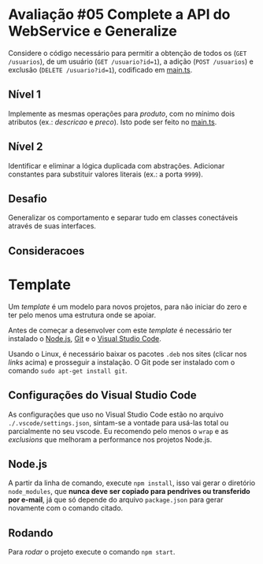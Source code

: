 # Avaliação #05 Complete a API do WebService e Generalize

Considere o código necessário para permitir a obtenção de todos os (`GET /usuarios`), de um usuário (`GET /usuario?id=1`), a adição (`POST /usuarios`) e exclusão (`DELETE /usuario?id=1`), codificado em [main.ts](webservice/src/main.ts).

## Nível 1

Implemente as mesmas operações para _produto_, com no mínimo dois atributos (ex.: _descricao_ e _preco_). Isto pode ser feito no [main.ts](webservice/src/main.ts).

## Nível 2

Identificar e eliminar a lógica duplicada com abstrações. Adicionar constantes para substituir valores literais (ex.: a porta `9999`).

## Desafio

Generalizar os comportamento e separar tudo em classes conectáveis através de suas interfaces.

## Consideracoes

# Template

Um _template_ é um modelo para novos projetos, para não iniciar do zero e ter pelo menos uma estrutura onde se apoiar.

Antes de começar a desenvolver com este _template_ é necessário ter instalado o [Node.js](https://nodejs.org/en/download/), [Git](https://git-scm.com/download/win)  e o [Visual Studio Code](https://code.visualstudio.com/).

Usando o Linux, é necessário baixar os pacotes `.deb` nos sites (clicar nos _links_ acima) e prosseguir a instalação. O Git pode ser instalado com o comando `sudo apt-get install git`.

## Configurações do Visual Studio Code

As configurações que uso no Visual Studio Code estão no arquivo `./.vscode/settings.json`, sintam-se a vontade para usá-las total ou parcialmente no seu vscode. Eu recomendo pelo menos o `wrap` e as _exclusions_ que melhoram a performance nos projetos Node.js.

## Node.js

A partir da linha de comando, execute `npm install`, isso vai gerar o diretório `node_modules`, que **nunca deve ser copiado para pendrives ou transferido por e-mail**, já que só depende do arquivo `package.json` para gerar novamente com o comando citado.

## Rodando

Para _rodar_ o projeto execute o comando `npm start`.

